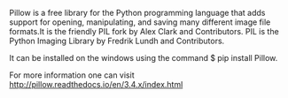 Pillow is a free library for the Python programming language that adds support for opening, manipulating, and saving many different image file formats.It is the friendly PIL fork by Alex Clark and Contributors. PIL is the Python Imaging Library by Fredrik Lundh and Contributors.

It can be installed on the windows using the command $ pip install Pillow.

For more information one can visit http://pillow.readthedocs.io/en/3.4.x/index.html
